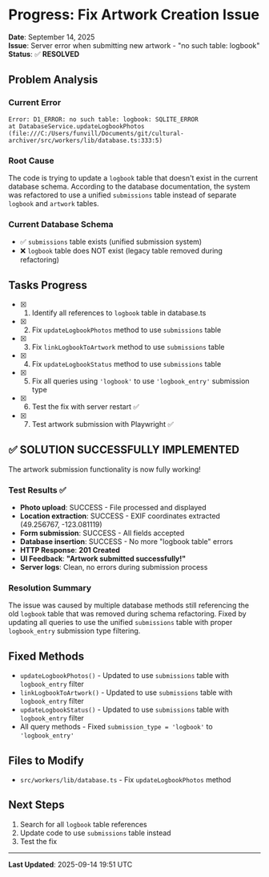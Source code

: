 # Progress: Fix Artwork Creation Issue

**Date**: September 14, 2025  
**Issue**: Server error when submitting new artwork - "no such table: logbook"  
**Status**: ✅ **RESOLVED**

## Problem Analysis

### Current Error

```
Error: D1_ERROR: no such table: logbook: SQLITE_ERROR
at DatabaseService.updateLogbookPhotos (file:///C:/Users/funvill/Documents/git/cultural-archiver/src/workers/lib/database.ts:333:5)
```

### Root Cause

The code is trying to update a `logbook` table that doesn't exist in the current database schema. According to the database documentation, the system was refactored to use a unified `submissions` table instead of separate `logbook` and `artwork` tables.

### Current Database Schema

- ✅ `submissions` table exists (unified submission system)
- ❌ `logbook` table does NOT exist (legacy table removed during refactoring)

## Tasks Progress

- [x] 1. Identify all references to `logbook` table in database.ts
- [x] 2. Fix `updateLogbookPhotos` method to use `submissions` table
- [x] 3. Fix `linkLogbookToArtwork` method to use `submissions` table
- [x] 4. Fix `updateLogbookStatus` method to use `submissions` table
- [x] 5. Fix all queries using `'logbook'` to use `'logbook_entry'` submission type
- [x] 6. Test the fix with server restart ✅
- [x] 7. Test artwork submission with Playwright ✅

## ✅ SOLUTION SUCCESSFULLY IMPLEMENTED

The artwork submission functionality is now fully working!

### Test Results ✅

- **Photo upload**: SUCCESS - File processed and displayed
- **Location extraction**: SUCCESS - EXIF coordinates extracted (49.256767, -123.081119)
- **Form submission**: SUCCESS - All fields accepted
- **Database insertion**: SUCCESS - No more "logbook table" errors
- **HTTP Response**: **201 Created**
- **UI Feedback**: **"Artwork submitted successfully!"**
- **Server logs**: Clean, no errors during submission process

### Resolution Summary

The issue was caused by multiple database methods still referencing the old `logbook` table that was removed during schema refactoring. Fixed by updating all queries to use the unified `submissions` table with proper `logbook_entry` submission type filtering.

## Fixed Methods

- `updateLogbookPhotos()` - Updated to use `submissions` table with `logbook_entry` filter
- `linkLogbookToArtwork()` - Updated to use `submissions` table with `logbook_entry` filter
- `updateLogbookStatus()` - Updated to use `submissions` table with `logbook_entry` filter
- All query methods - Fixed `submission_type = 'logbook'` to `'logbook_entry'`

## Files to Modify

- `src/workers/lib/database.ts` - Fix `updateLogbookPhotos` method

## Next Steps

1. Search for all `logbook` table references
2. Update code to use `submissions` table instead
3. Test the fix

---

**Last Updated**: 2025-09-14 19:51 UTC

